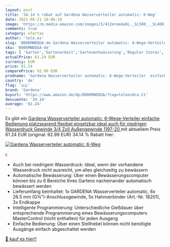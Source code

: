 ```yaml
---
layout: post
title: '34.14 % rabat auf Gardena Wasserverteiler automatic: 6-Weg'
date: 2021-06-21 18:08:19
image: 'https://m.media-amazon.com/images/I/412mreeAa6L._SL500_._SL400_.jpg'
comments: true
category: ofertas
author: 'tole.es'
slug: 'B006MWDQGA-de Gardena Wasserverteiler automatic: 6-Wege-Verteiler...'
sku: 'B006MWDQGA-de'
tags: [ 'Garten','Gartenarbeit','Gartenentwässerung','Regular Stores','Shops','Teiche & Zubehör','gardena', ]
actualPrice: 61.24 EUR
currency: EUR
price: 61.24
comparePrice: 92.99 EUR
prodname: 'Gardena Wasserverteiler automatic: 6-Wege-Verteiler  einfache Bedienung  platzsparend  flexibel einsetzbar  ideal auch für niedrigen Wasserdruck  Gewinde 3/4 Zoll Außengewinde  1197-20 '
country: 'de'
flag: '🇩🇪'
brand: 'Gardena'
buyurl: 'https://www.amazon.de/dp/B006MWDQGA/?tag=tolees0ca-21'
descuento: '34.14'
average: '61.24'
---
```


Es gibt ein [Gardena Wasserverteiler automatic: 6-Wege-Verteiler  einfache Bedienung  platzsparend  flexibel einsetzbar  ideal auch für niedrigen Wasserdruck  Gewinde 3/4 Zoll Außengewinde  1197-20 ](https://www.amazon.de/dp/B006MWDQGA/?tag=tolees0ca-21) mit aktuellem Preis 61.24 EUR (original: 92.99 EUR) 34.14 % Rabatt hier:

[![Gardena Wasserverteiler automatic: 6-Weg](https://m.media-amazon.com/images/I/412mreeAa6L._SL500_._SL400_.jpg)](https://www.amazon.de/dp/B006MWDQGA/?tag=tolees0ca-21)

ℹ️:

- Auch bei niedrigem Wasserdruck: Ideal, wenn der vorhandene Wasserdruck nicht ausreicht, um alles gleichzeitig zu bewässern
- Automatische Bewässerung: Über einen Bewässerungscomputer können bis zu 6 Bereiche Ihres Gartens nacheinander automatisch bewässert werden
- Lieferumfang beinhaltet: 1x GARDENA Wasserverteiler automatic, 6x 26.5 mm (G¾")-Anschlussgewinde, 5x Hahnverbinder (Art.-Nr. 18201), 3x Endkappe
- Intelligente Programmierung: Unterschiedliche Gießdauer über entsprechende Programmierung eines Bewässerungscomputers MasterControl (nicht enthalten) für jeden Ausgang
- Einfache Bedienung: Über einen Stellhebel können nicht benötigte Ausgänge einfach abgeschaltet werden

[🛒 kauf es hier!!](https://www.amazon.de/dp/B006MWDQGA/?tag=tolees0ca-21)
